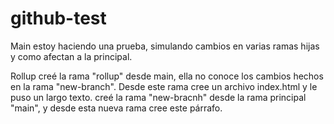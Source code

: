 # github-test

Main
estoy haciendo una prueba, simulando cambios en varias ramas hijas y como afectan a la principal.

Rollup
creé la rama "rollup" desde main, ella no conoce los cambios hechos en la rama "new-branch". Desde este rama cree un archivo index.html y le puso un largo texto.
creé la rama "new-bracnh" desde la rama principal "main", y desde esta nueva rama cree este párrafo.
